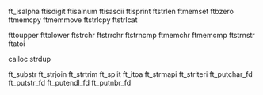 

ft_isalpha
ftisdigit
ftisalnum
ftisascii
ftisprint
ftstrlen
ftmemset
ftbzero
ftmemcpy
ftmemmove
ftstrlcpy
ftstrlcat

fttoupper
fttolower
ftstrchr
ftstrrchr
ftstrncmp
ftmemchr
ftmemcmp
ftstrnstr
ftatoi

calloc
strdup

ft_substr
ft_strjoin
ft_strtrim
ft_split
ft_itoa
ft_strmapi
ft_striteri
ft_putchar_fd
ft_putstr_fd
ft_putendl_fd
ft_putnbr_fd
